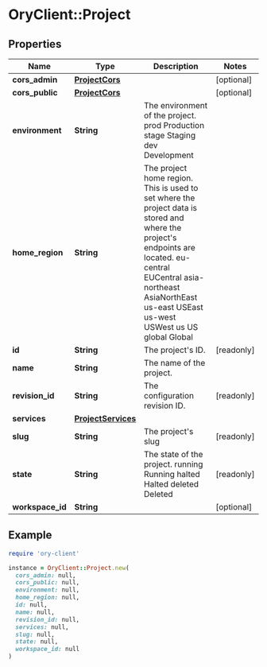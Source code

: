 # OryClient::Project

## Properties

| Name | Type | Description | Notes |
| ---- | ---- | ----------- | ----- |
| **cors_admin** | [**ProjectCors**](ProjectCors.md) |  | [optional] |
| **cors_public** | [**ProjectCors**](ProjectCors.md) |  | [optional] |
| **environment** | **String** | The environment of the project. prod Production stage Staging dev Development |  |
| **home_region** | **String** | The project home region.  This is used to set where the project data is stored and where the project&#39;s endpoints are located. eu-central EUCentral asia-northeast AsiaNorthEast us-east USEast us-west USWest us US global Global |  |
| **id** | **String** | The project&#39;s ID. | [readonly] |
| **name** | **String** | The name of the project. |  |
| **revision_id** | **String** | The configuration revision ID. | [readonly] |
| **services** | [**ProjectServices**](ProjectServices.md) |  |  |
| **slug** | **String** | The project&#39;s slug | [readonly] |
| **state** | **String** | The state of the project. running Running halted Halted deleted Deleted | [readonly] |
| **workspace_id** | **String** |  | [optional] |

## Example

```ruby
require 'ory-client'

instance = OryClient::Project.new(
  cors_admin: null,
  cors_public: null,
  environment: null,
  home_region: null,
  id: null,
  name: null,
  revision_id: null,
  services: null,
  slug: null,
  state: null,
  workspace_id: null
)
```

